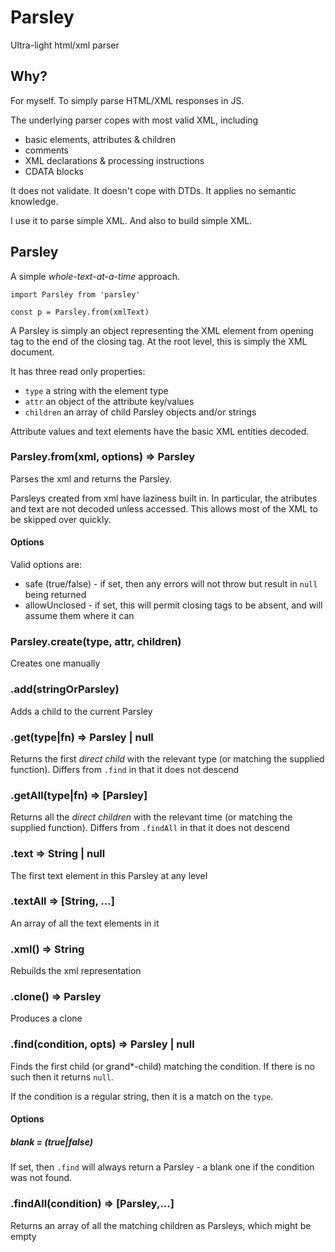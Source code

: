 # Parsley
Ultra-light html/xml parser

## Why?

For myself. To simply parse HTML/XML responses in JS.

The underlying parser copes with most valid XML, including
- basic elements, attributes & children
- comments
- XML declarations & processing instructions
- CDATA blocks

It does not validate. It doesn't cope with DTDs. It applies no semantic knowledge.

I use it to parse simple XML. And also to build simple XML.

## Parsley

A simple _whole-text-at-a-time_ approach.

```
import Parsley from 'parsley'

const p = Parsley.from(xmlText)
```

A Parsley is simply an object representing the XML element from
opening tag to the end of the closing tag. At the root level, this is simply
the XML document.

It has three read only properties:
- `type` a string with the element type
- `attr` an object of the attribute key/values
- `children` an array of child Parsley objects and/or strings

Attribute values and text elements have the basic XML entities decoded.

### Parsley.from(xml, options) => Parsley

Parses the xml and returns the Parsley.

Parsleys created from xml have laziness built in. In particular, the atributes
and text are not decoded unless accessed. This allows most of the XML to be
skipped over quickly.

#### Options

Valid options are:
- safe (true/false) - if set, then any errors will not throw but result in `null` being returned
- allowUnclosed - if set, this will permit closing tags to be absent, and will assume them where it can

### Parsley.create(type, attr, children)

Creates one manually

### .add(stringOrParsley)

Adds a child to the current Parsley

### .get(type|fn) => Parsley | null

Returns the first _direct child_ with the relevant type (or matching the
supplied function). Differs from `.find` in that it does not descend

### .getAll(type|fn) => [Parsley]

Returns all the _direct children_ with the relevant time (or matching
the supplied function). Differs from `.findAll` in that it does not descend

### .text => String | null

The first text element in this Parsley at any level

### .textAll => [String, ...]

An array of all the text elements in it

### .xml() => String

Rebuilds the xml representation

### .clone() => Parsley

Produces a clone

### .find(condition, opts) => Parsley | null

Finds the first child (or grand\*-child) matching the condition.
If there is no such then it returns `null`.

If the condition is a regular string, then it is a match on the `type`.


#### Options

##### blank = (true|false)

If set, then `.find` will always return a Parsley - a blank one if the condition
was not found.

### .findAll(condition) => [Parsley,...]

Returns an array of all the matching children as Parsleys, which might be empty


